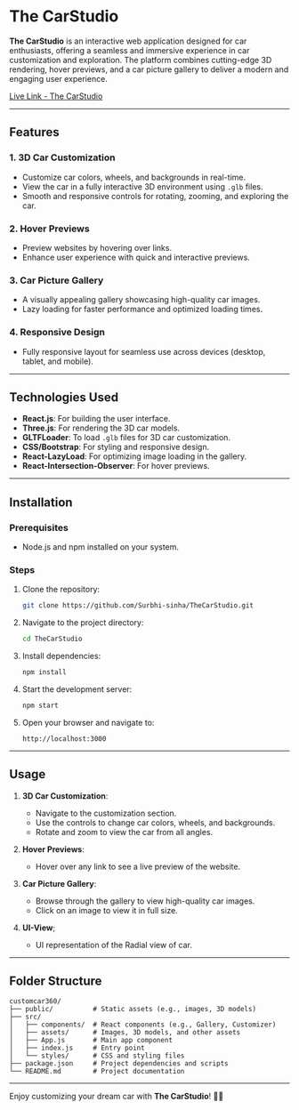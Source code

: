# **The CarStudio**

**The CarStudio** is an interactive web application designed for car enthusiasts, offering a seamless and immersive experience in car customization and exploration. The platform combines cutting-edge 3D rendering, hover previews, and a car picture gallery to deliver a modern and engaging user experience.

[Live Link - The CarStudio](https://the-car-studio.vercel.app/)

---

## **Features**

### 1. **3D Car Customization**
- Customize car colors, wheels, and backgrounds in real-time.
- View the car in a fully interactive 3D environment using `.glb` files.
- Smooth and responsive controls for rotating, zooming, and exploring the car.

### 2. **Hover Previews**
- Preview websites by hovering over links.
- Enhance user experience with quick and interactive previews.

### 3. **Car Picture Gallery**
- A visually appealing gallery showcasing high-quality car images.
- Lazy loading for faster performance and optimized loading times.

### 4. **Responsive Design**
- Fully responsive layout for seamless use across devices (desktop, tablet, and mobile).

---

## **Technologies Used**
- **React.js**: For building the user interface.
- **Three.js**: For rendering the 3D car models.
- **GLTFLoader**: To load `.glb` files for 3D car customization.
- **CSS/Bootstrap**: For styling and responsive design.
- **React-LazyLoad**: For optimizing image loading in the gallery.
- **React-Intersection-Observer**: For hover previews.

---

## **Installation**

### Prerequisites
- Node.js and npm installed on your system.

### Steps
1. Clone the repository:
   ```bash
   git clone https://github.com/Surbhi-sinha/TheCarStudio.git
   ```
2. Navigate to the project directory:
   ```bash
   cd TheCarStudio
   ```
3. Install dependencies:
   ```bash
   npm install
   ```
4. Start the development server:
   ```bash
   npm start
   ```
5. Open your browser and navigate to:
   ```
   http://localhost:3000
   ```

---

## **Usage**
1. **3D Car Customization**:
   - Navigate to the customization section.
   - Use the controls to change car colors, wheels, and backgrounds.
   - Rotate and zoom to view the car from all angles.

2. **Hover Previews**:
   - Hover over any link to see a live preview of the website.

3. **Car Picture Gallery**:
   - Browse through the gallery to view high-quality car images.
   - Click on an image to view it in full size.

4. **UI-View**;
   - UI representation of the Radial view of car.
---

## **Folder Structure**
```
customcar360/
├── public/          # Static assets (e.g., images, 3D models)
├── src/
│   ├── components/  # React components (e.g., Gallery, Customizer)
│   ├── assets/      # Images, 3D models, and other assets
│   ├── App.js       # Main app component
│   ├── index.js     # Entry point
│   └── styles/      # CSS and styling files
├── package.json     # Project dependencies and scripts
└── README.md        # Project documentation
```

---


Enjoy customizing your dream car with **The CarStudio**! 🚗✨